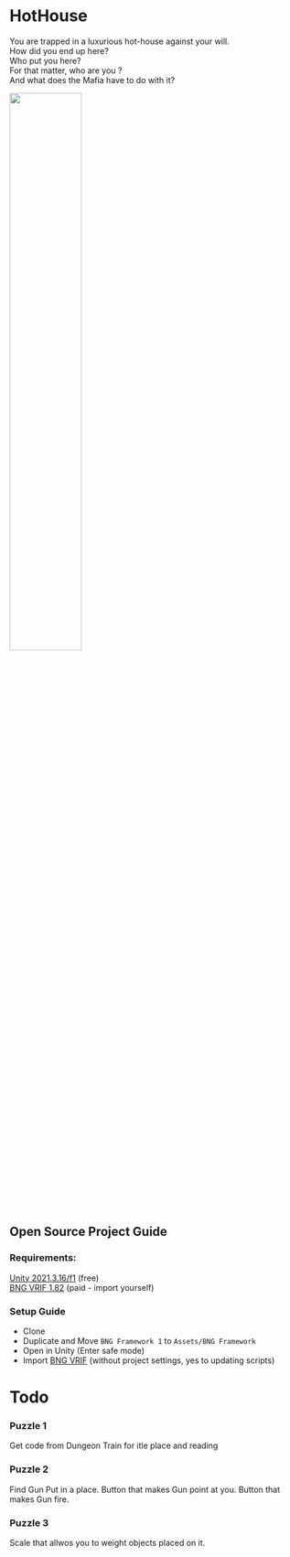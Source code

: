 # HotHouse

You are trapped in a luxurious hot-house against your will. <br >
How did you end up here?<br >
Who put you here? <br >
For that matter, who are you ? <br >
And what does the Mafia have to do with it? <br >

<img src="https://user-images.githubusercontent.com/2542558/222054923-4b4e9339-bdea-4fd9-8bb2-edbce7e5aff8.png" width=50%/>


## Open Source Project Guide

### Requirements:
[Unity 2021.3.16/f1](https://unity3d.com/unity/whats-new/2021.3.15) (free)   <br />
[BNG VRIF 1.82](https://assetstore.unity.com/packages/templates/systems/vr-interaction-framework-161066) (paid - import yourself)   <br />

### Setup Guide <br />
 - Clone
 - Duplicate and Move ``BNG Framework 1`` to ``Assets/BNG Framework``
 - Open in Unity (Enter safe mode)
 - Import [BNG VRIF](https://assetstore.unity.com/packages/templates/systems/vr-interaction-framework-161066) (without project settings, yes to updating scripts)

# Todo
### Puzzle 1 
 Get code from Dungeon Train for itle place and reading
 
### Puzzle 2
Find Gun
Put in a place. 
Button that makes Gun point at you.
Button that makes Gun fire.

### Puzzle 3
Scale that allwos you to weight objects placed on it.
